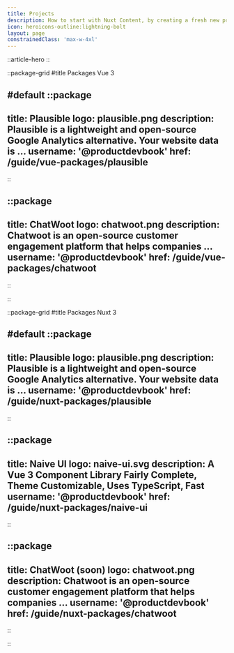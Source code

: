 ```yaml
---
title: Projects
description: How to start with Nuxt Content, by creating a fresh new project or adding it to your Nuxt application.
icon: heroicons-outline:lightning-bolt
layout: page
constrainedClass: 'max-w-4xl'
---
```


::article-hero
::


::package-grid
#title
Packages Vue 3

#default
  ::package
  ---
  title: Plausible
  logo: plausible.png
  description: Plausible is a lightweight and open-source Google Analytics alternative. Your website data is ...
  username: '@productdevbook'
  href: /guide/vue-packages/plausible
  ---
  ::

  ::package
  ---
  title: ChatWoot
  logo: chatwoot.png
  description: Chatwoot is an open-source customer engagement platform that helps companies ...
  username: '@productdevbook'
  href: /guide/vue-packages/chatwoot
  ---
  ::

::

::package-grid
#title
Packages Nuxt 3

#default
  ::package
  ---
  title: Plausible
  logo: plausible.png
  description: Plausible is a lightweight and open-source Google Analytics alternative. Your website data is ...
  username: '@productdevbook'
  href: /guide/nuxt-packages/plausible
  ---
  ::

  ::package
  ---
  title: Naive UI
  logo: naive-ui.svg
  description: A Vue 3 Component Library Fairly Complete, Theme Customizable, Uses TypeScript, Fast
  username: '@productdevbook'
  href: /guide/nuxt-packages/naive-ui
  ---
  ::

  ::package
  ---
  title: ChatWoot (soon)
  logo: chatwoot.png
  description: Chatwoot is an open-source customer engagement platform that helps companies ...
  username: '@productdevbook'
  href: /guide/nuxt-packages/chatwoot
  ---
  ::

::
